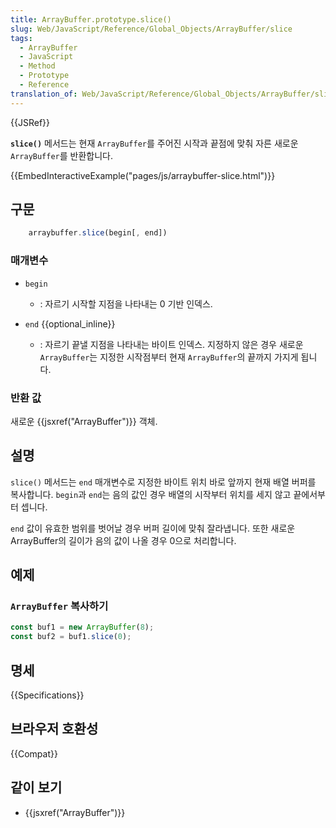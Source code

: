 ```yaml
---
title: ArrayBuffer.prototype.slice()
slug: Web/JavaScript/Reference/Global_Objects/ArrayBuffer/slice
tags:
  - ArrayBuffer
  - JavaScript
  - Method
  - Prototype
  - Reference
translation_of: Web/JavaScript/Reference/Global_Objects/ArrayBuffer/slice
---
```

{{JSRef}}

**`slice()`** 메서드는 현재 `ArrayBuffer`를 주어진 시작과 끝점에 맞춰 자른 새로운 `ArrayBuffer`를 반환합니다.

{{EmbedInteractiveExample("pages/js/arraybuffer-slice.html")}}

## 구문

```js
    arraybuffer.slice(begin[, end])
```

### 매개변수

- `begin`
  - : 자르기 시작할 지점을 나타내는 0 기반 인덱스.

- `end` {{optional_inline}}
  - : 자르기 끝낼 지점을 나타내는 바이트 인덱스. 지정하지 않은 경우 새로운 `ArrayBuffer`는 지정한 시작점부터 현재 `ArrayBuffer`의 끝까지 가지게 됩니다.

### 반환 값

새로운 {{jsxref("ArrayBuffer")}} 객체.

## 설명

`slice()` 메서드는 `end` 매개변수로 지정한 바이트 위치 바로 앞까지 현재 배열 버퍼를 복사합니다. `begin`과 `end`는 음의 값인 경우 배열의 시작부터 위치를 세지 않고 끝에서부터 셉니다.

`end` 값이 유효한 범위를 벗어날 경우 버퍼 길이에 맞춰 잘라냅니다. 또한 새로운 ArrayBuffer의 길이가 음의 값이 나올 경우 0으로 처리합니다.

## 예제

### `ArrayBuffer` 복사하기

```js
const buf1 = new ArrayBuffer(8);
const buf2 = buf1.slice(0);
```

## 명세

{{Specifications}}

## 브라우저 호환성

{{Compat}}

## 같이 보기

- {{jsxref("ArrayBuffer")}}
